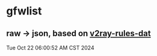 # gfwlist
## raw -> json, based on [v2ray-rules-dat](https://github.com/Loyalsoldier/v2ray-rules-dat)
Tue Oct 22 06:00:52 AM CST 2024

